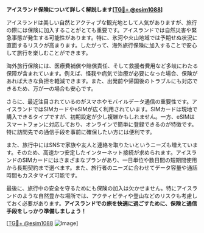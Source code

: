 **アイスランド保険について詳しく解説します[[TG💪+ @esim1088](https://t.me/s/esim1088)]**

アイスランドは美しい自然とアクティブな観光地として人気がありますが、旅行の際には保険に加入することがとても重要です。アイスランドでは自然災害や緊急事態が発生する可能性があります。特に、氷河や火山地域では予期せぬ状況に直面するリスクが高まります。したがって、海外旅行保険に加入することで安心して旅行を楽しむことができます。

海外旅行保険には、医療費補償や賠償責任、そして救援者費用など多岐にわたる保障が含まれています。例えば、怪我や病気で治療が必要になった場合、保険があれば大きな負担を軽減できます。また、出発前や帰国後のトラブルにも対応できるため、万が一の場合も安心です。

さらに、最近注目されているのがスマホやモバイルデータ通信の重要性です。アイスランドではSIMカードやeSIMが広く利用されています。SIMカードは現地で購入できるタイプですが、初期設定が少し複雑かもしれません。一方、eSIMはスマートフォンに対応しており、オンラインで簡単に登録できるのが特徴です。特に訪問先での通信手段を事前に確保したい方には便利です。

また、旅行中にはSNSで家族や友人と連絡を取りたいというニーズも増えています。そのため、高速かつ安定したインターネット接続が求められます。アイスランドのSIMカードにはさまざまなプランがあり、一日単位や数日間の短期間使用から長期契約まで選べます。また、旅行者のニーズに合わせてデータ容量や通話時間もカスタマイズ可能です。

最後に、旅行中の安全を守るためにも保険の加入は欠かせません。特にアイスランドのような自然豊かな場所では、アクティビティや登山などのリスクも考慮しておく必要があります。**アイスランドでの旅を快適に過ごすために、保険と通信手段をしっかり準備しましょう！**

[[TG💪+ @esim1088](https://t.me/s/esim1088) ![Image](https://i.postimg.cc/Y0z9fWf4/image.png)]